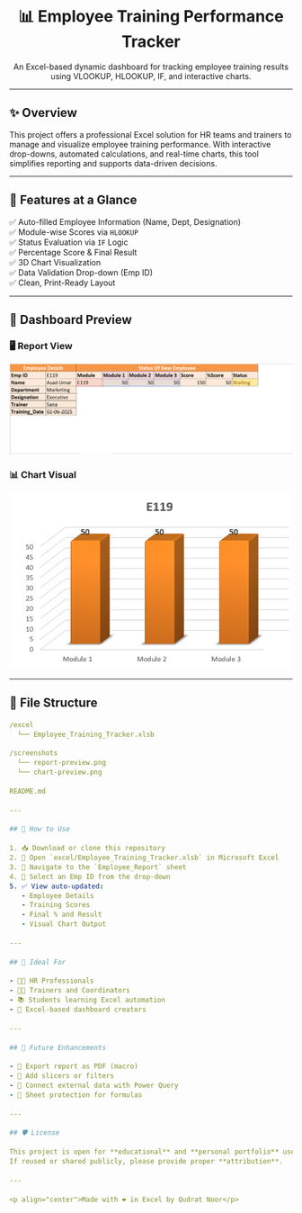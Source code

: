 <h1 align="center">📊 Employee Training Performance Tracker</h1>
<p align="center">An Excel-based dynamic dashboard for tracking employee training results using VLOOKUP, HLOOKUP, IF, and interactive charts.</p>

---

## ✨ Overview

This project offers a professional Excel solution for HR teams and trainers to manage and visualize employee training performance. With interactive drop-downs, automated calculations, and real-time charts, this tool simplifies reporting and supports data-driven decisions.

---

## 🚀 Features at a Glance

✅ Auto-filled Employee Information (Name, Dept, Designation)  
✅ Module-wise Scores via `HLOOKUP`  
✅ Status Evaluation via `IF` Logic  
✅ Percentage Score & Final Result  
✅ 3D Chart Visualization  
✅ Data Validation Drop-down (Emp ID)  
✅ Clean, Print-Ready Layout  

---

## 📸 Dashboard Preview

### 🖥️ Report View  
<p align="center">
  <img src="Report preview.png" alt="Report Preview" width="600"/>
</p>

### 📊 Chart Visual  
<p align="center">
  <img src="chart preview.png" alt="chart Preview" width="600"/>
</p>

---

## 📁 File Structure

```yaml
/excel
  └── Employee_Training_Tracker.xlsb

/screenshots
  └── report-preview.png
  └── chart-preview.png

README.md

---

## 🧠 How to Use

1. 📥 Download or clone this repository  
2. 📂 Open `excel/Employee_Training_Tracker.xlsb` in Microsoft Excel  
3. 📝 Navigate to the `Employee_Report` sheet  
4. 🔽 Select an Emp ID from the drop-down  
5. ✅ View auto-updated:
   - Employee Details  
   - Training Scores  
   - Final % and Result  
   - Visual Chart Output  

---

## 👥 Ideal For

- 🧑‍💼 HR Professionals  
- 🧑‍🏫 Trainers and Coordinators  
- 📚 Students learning Excel automation  
- 💼 Excel-based dashboard creators  

---

## 🌟 Future Enhancements

- 📄 Export report as PDF (macro)  
- 🧮 Add slicers or filters  
- 🔄 Connect external data with Power Query  
- 🔐 Sheet protection for formulas  

---

## 🛡 License

This project is open for **educational** and **personal portfolio** use.  
If reused or shared publicly, please provide proper **attribution**.

---

<p align="center">Made with ❤️ in Excel by Qudrat Noor</p>
